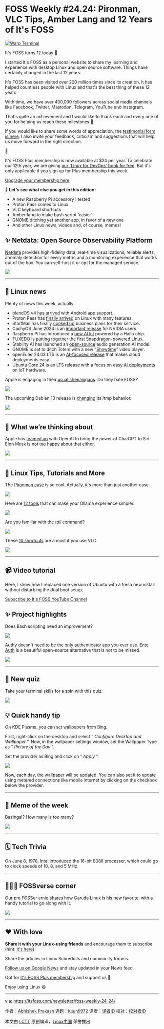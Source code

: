 [#]: subject: "FOSS Weekly #24.24: Pironman, VLC Tips, Amber Lang and 12 Years of It's FOSS"
[#]: via: "https://itsfoss.com/newsletter/foss-weekly-24-24/"
[#]: author: "Abhishek Prakash https://itsfoss.com/author/abhishek/"
[#]: collector: "lujun9972/lctt-scripts-1705972010"
[#]: translator: " "
[#]: reviewer: " "
[#]: publisher: " "
[#]: url: " "

FOSS Weekly #24.24: Pironman, VLC Tips, Amber Lang and 12 Years of It's FOSS
======

[![Warp Terminal][1]][2]

It's FOSS turns 12 today 🎂

I started It's FOSS as a personal website to share my learning and experience with desktop Linux and open source software. Things have certainly changed in the last 12 years.

It's FOSS has been visited over 220 million times since its creation. It has helped countless people with Linux and that's the best thing of these 12 years.

With time, we have over 400,000 followers across social media channels like Facebook, Twitter, Mastodon, Telegram, YouTube and Instagram.

That's quite an achievement and I would like to thank each and every one of you for helping us reach these milestones 🙏

If you would like to share some words of appreciation, the [testimonial form is here][3]. I also invite your feedback, criticism and suggestions that will help us move forward in the right direction.

📣

It's FOSS Plus membership is now available at $24 per year. To celebrate our 12th year, we are giving [our 'Linux for DevOps' book for free][4]. But it's only applicable if you sign up for Plus membership this week.

[Upgrade your membership here][5].

**💬 Let's see what else you get in this edition:**

  * A new Raspberry Pi accessory I tested
  * Proton Pass comes to Linux
  * VLC keyboard shortcuts
  * Amber lang to make bash script 'easier'
  * GNOME ditching yet another app, in favor of a new one
  * And other Linux news, videos and, of course, memes!



## ✨ Netdata: Open Source Observability Platform

[Netdata][6] provides high-fidelity data, real-time visualizations, reliable alerts, anomaly detection for every metric and a monitoring experience that works out of the box. You can self-host it or opt for the managed service.

![][7]

* * *

## 📰 Linux news

Plenty of news this week, actually.

  * blendOS v4 [has arrived][8] with Android app support.
  * Proton Pass has [finally arrived][9] on Linux with many features.
  * StartMail has finally [cooked up][10] business plans for their service.
  * CachyOS June 2024 is an [important release][11] for NVIDIA users.
  * Raspberry Pi has introduced a [new AI kit][12] powered by a Hailo chip.
  * TUXEDO is [putting together][13] the first Snapdragon-powered Linux.
  * Stability AI has launched an [open-source][14] audio generation AI model.
  * GNOME is set to ditch Totem with a new “[Showtime][15]” video player.
  * openEuler 24.03 LTS is an [AI-focused release][16] that makes cloud deployments easy.
  * Ubuntu Core 24 is an LTS release with a focus on easy [AI deployments][17] on IoT hardware.



Apple is engaging in their [usual shenanigans][18]. Do they hate FOSS?

![][19]

The upcoming Debian 13 release is [changing][20] its /tmp behavior.

![][19]

* * *

## 🧠 What we’re thinking about

Apple has [teamed up][21] with OpenAI to bring the power of ChatGPT to Siri. Elon Musk is [not too happy][22] about that either.

![][23]

* * *

## 🧮 Linux Tips, Tutorials and More

The [Pironman case][24] is so cool. Actually, it's more than just another case.

![][25]

Here are [12 tools][26] that can make your Ollama experience simpler.

![][25]

Are you familiar with the _tail_ command?

![][25]

These [10 shortcuts][27] are a must if you use VLC.

![][25]

* * *

## 📹 Video tutorial

Here, I show how I replaced one version of Ubuntu with a fresh new install without disturbing the dual boot setup.

[Subscribe to It's FOSS YouTube Channel][28]

## ✨ Project highlights

Does Bash scripting need an improvement?

![][19]

Authy doesn't need to be the only authenticator app you ever use. [Ente Auth][29] is a beautiful open-source alternative that is not to be missed.

![][19]

* * *

## 🧩 New quiz

Take your terminal skills for a spin with this quiz.

![][25]

## 💡 Quick handy tip

On KDE Plasma, you can set wallpapers from Bing.

First, right-click on the desktop and select “ _Configure Desktop and Wallpaper_ ”. Now, in the wallpaper settings window, set the Wallpaper Type as “ _Picture of the Day_ ”.

Set the provider as Bing and click on “ _Apply_ ”.

![][30]

Now, each day, the wallpaper will be updated. You can also set it to update using metered connections like mobile internet by clicking on the checkbox below the provider.

* * *

## 🤣 Meme of the week

Bazinga!? How many is too many?

![][31]

* * *

## 🗓️ Tech Trivia

On June 8, 1978, Intel introduced the 16-bit 8086 processor, which could go to clock speeds of 10, 8, and 5 MHz.

* * *

## 🧑‍🤝‍🧑 FOSSverse corner

Our pro FOSSer ernie [shares][32] how Garuda Linux is his new favorite, with a handy tutorial to go along with it.

![][33]

* * *

## ❤️ With love

**Share it with your Linux-using friends** and encourage them to subscribe (hint: [it's here][34]).

Share the articles in Linux Subreddits and community forums.

[Follow us on Google News][35] and stay updated in your News feed.

Opt for [It's FOSS Plus membership][36] and support us 🙏

Enjoy using Linux 😄

--------------------------------------------------------------------------------

via: https://itsfoss.com/newsletter/foss-weekly-24-24/

作者：[Abhishek Prakash][a]
选题：[lujun9972][b]
译者：[译者ID](https://github.com/译者ID)
校对：[校对者ID](https://github.com/校对者ID)

本文由 [LCTT](https://github.com/LCTT/TranslateProject) 原创编译，[Linux中国](https://linux.cn/) 荣誉推出

[a]: https://itsfoss.com/author/abhishek/
[b]: https://github.com/lujun9972
[1]: https://itsfoss.com/assets/images/warp-terminal.webp
[2]: https://www.warp.dev?utm_source=its_foss&utm_medium=display&utm_campaign=linux_launch
[3]: https://itsfoss.com/testimonial-submission/
[4]: https://itsfoss.com/plus-member-resources/
[5]: https://itsfoss.com/#/portal/signup
[6]: https://www.netdata.cloud/
[7]: https://www.netdata.cloud/favicon-32x32.png
[8]: https://news.itsfoss.com/blendos-v4-release/
[9]: https://news.itsfoss.com/proton-pass-linux/
[10]: https://news.itsfoss.com/startmail-business/
[11]: https://news.itsfoss.com/cachyos-june-2024-release/
[12]: https://news.itsfoss.com/raspberry-pi-ai-kit/
[13]: https://news.itsfoss.com/tuxedo-snapdragon-x-elite/
[14]: https://news.itsfoss.com/stability-ai-open-audio/
[15]: https://news.itsfoss.com/gnome-showtime/
[16]: https://news.itsfoss.com/openeuler-24-03-lts/
[17]: https://news.itsfoss.com/ubuntu-core-24-ai-iot/
[18]: https://news.itsfoss.com/apple-blocks-utm-se/
[19]: https://news.itsfoss.com/content/images/size/w256h256/2022/08/android-chrome-192x192.png
[20]: https://news.itsfoss.com/debian-13-tmp-mounting/
[21]: https://www.bbc.com/news/articles/c4nn5mejl89o
[22]: https://x.com/elonmusk/status/1800272349134279011
[23]: https://www.bbc.com/bbcx/apple-touch-icon.png
[24]: https://itsfoss.com/pironman-5-review/
[25]: https://itsfoss.com/content/images/size/w256h256/2022/12/android-chrome-192x192.png
[26]: https://itsfoss.com/ollama-web-ui-tools/
[27]: https://itsfoss.com/vlc-shortcuts/
[28]: https://www.youtube.com/@itsfoss
[29]: https://news.itsfoss.com/ente-auth/
[30]: https://itsfoss.com/content/images/2024/06/apply-bing-wallpaper-kde.png
[31]: https://itsfoss.com/content/images/2024/06/meme1.png
[32]: https://itsfoss.community/t/new-adventure-challenges-i-overcame/12163
[33]: https://itsfoss.community/uploads/default/optimized/1X/f274f9749e3fd8b4d6fbae1cf90c5c186d2f699c_2_180x180.png
[34]: https://itsfoss.com/newsletter/
[35]: https://news.google.com/publications/CAAiENHoh-T8yP9Q8Qywor2dwGkqFAgKIhDR6Ifk_Mj_UPEMsKK9ncBp
[36]: https://itsfoss.com/membership
